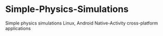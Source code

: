Simple-Physics-Simulations
================

Simple physics simulations
Linux, Android Native-Activity cross-platform applications
